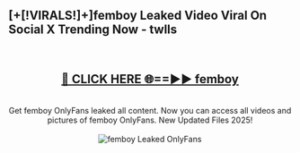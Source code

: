 <h2>[+[!VIRALS!]+]femboy Leaked Video Viral On Social X Trending Now - twlls</h2>
<br>
<div align="center">
<h2><a href="https://libra.edu.pl?femboy" rel="nofollow">🔴 CLICK HERE 🌐==►► femboy</a></h2>
<br>
Get femboy OnlyFans leaked all content. Now you can access all videos and pictures of femboy OnlyFans. New Updated Files 2025!
<br>
<br>
<a href="https://libra.edu.pl?femboy" rel="nofollow" data-target="animated-image.originalLink"><img src="https://i.ibb.co.com/WyWwxjT/player-gif2.gif" alt="femboy Leaked OnlyFans" style="max-width: 100%; display: inline-block;" data-target="animated-image.originalImage"></a>
</div>
<br>